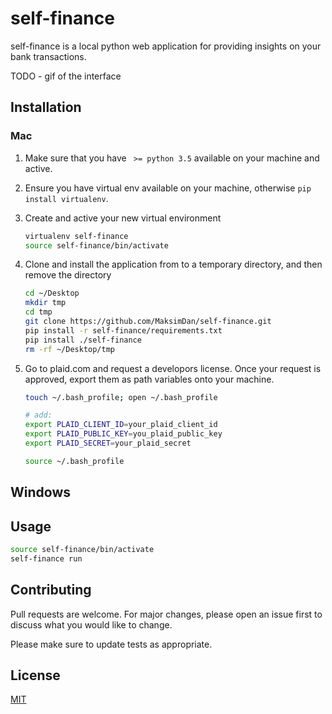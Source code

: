# self-finance

self-finance is a local python web application for providing insights on your bank transactions.

TODO - gif of the interface

## Installation

### Mac

1. Make sure that you have ` >= python 3.5` available on your machine and active.
2. Ensure you have virtual env available on your machine, otherwise `pip install virtualenv`.
3. Create and active your new virtual environment

    ```bash
    virtualenv self-finance
    source self-finance/bin/activate
    ```

4. Clone and install the application from to a temporary directory, and then remove the directory

   ```bash
   cd ~/Desktop
   mkdir tmp
   cd tmp
   git clone https://github.com/MaksimDan/self-finance.git
   pip install -r self-finance/requirements.txt
   pip install ./self-finance
   rm -rf ~/Desktop/tmp
   ```

5. Go to plaid.com and request a developors license. Once your request is approved, export them as path variables onto your machine.

    ```bash
    touch ~/.bash_profile; open ~/.bash_profile

    # add:
    export PLAID_CLIENT_ID=your_plaid_client_id
    export PLAID_PUBLIC_KEY=you_plaid_public_key
    export PLAID_SECRET=your_plaid_secret

    source ~/.bash_profile
    ```

## Windows

## Usage

```bash
source self-finance/bin/activate
self-finance run
```

## Contributing
Pull requests are welcome. For major changes, please open an issue first to discuss what you would like to change.

Please make sure to update tests as appropriate.

## License
[MIT](https://choosealicense.com/licenses/mit/)
